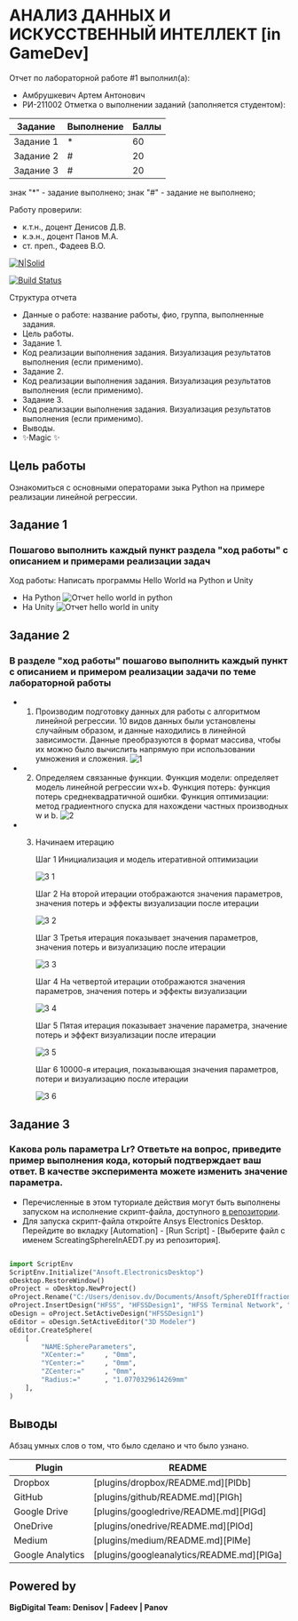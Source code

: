 # АНАЛИЗ ДАННЫХ И ИСКУССТВЕННЫЙ ИНТЕЛЛЕКТ [in GameDev]
Отчет по лабораторной работе #1 выполнил(а):
- Амбрушкевич Артем Антонович
- РИ-211002
Отметка о выполнении заданий (заполняется студентом):

| Задание | Выполнение | Баллы |
| ------ | ------ | ------ |
| Задание 1 | * | 60 |
| Задание 2 | # | 20 |
| Задание 3 | # | 20 |

знак "*" - задание выполнено; знак "#" - задание не выполнено;

Работу проверили:
- к.т.н., доцент Денисов Д.В.
- к.э.н., доцент Панов М.А.
- ст. преп., Фадеев В.О.

[![N|Solid](https://cldup.com/dTxpPi9lDf.thumb.png)](https://nodesource.com/products/nsolid)

[![Build Status](https://travis-ci.org/joemccann/dillinger.svg?branch=master)](https://travis-ci.org/joemccann/dillinger)

Структура отчета

- Данные о работе: название работы, фио, группа, выполненные задания.
- Цель работы.
- Задание 1.
- Код реализации выполнения задания. Визуализация результатов выполнения (если применимо).
- Задание 2.
- Код реализации выполнения задания. Визуализация результатов выполнения (если применимо).
- Задание 3.
- Код реализации выполнения задания. Визуализация результатов выполнения (если применимо).
- Выводы.
- ✨Magic ✨

## Цель работы
Ознакомиться с основными операторами зыка Python на примере реализации линейной регрессии.

## Задание 1
### Пошагово выполнить каждый пункт раздела "ход работы" с описанием и примерами реализации задач
Ход работы:
Написать программы Hello World на Python и Unity
- На Python
![Отчет hello world in python](https://user-images.githubusercontent.com/97295011/190987455-a064be6b-3d9a-4785-a75b-9ad9bf680b3e.jpg)
- На Unity
![Отчет hello world in unity](https://user-images.githubusercontent.com/97295011/190987514-37308dae-6700-42c5-80ed-062496f1e8a1.jpg)



## Задание 2
### В разделе "ход работы" пошагово выполнить каждый пункт с описанием и примером реализации задачи по теме лабораторной работы
- 1. Производим подготовку данных для работы с алгоритмом линейной регрессии. 10 видов данных были установлены случайным образом, и данные находились в линейной зависимости. Данные преобразуются в формат массива, чтобы их можно было вычислить напрямую при использовании умножения и сложения.
![1](https://user-images.githubusercontent.com/97295011/190991378-2953d397-9561-42e5-858e-72723fde6670.JPG)

- 2. Определяем связанные функции. Функция модели: определяет модель линейной регрессии wx+b. Функция потерь: функция потерь среднеквадратичной ошибки. Функция оптимизации: метод градиентного спуска для нахождени частных производных w и b.
![2](https://user-images.githubusercontent.com/97295011/190991975-2fbba71b-f569-463a-a783-cb9ca5f8701e.JPG)

- 3. Начинаем итерацию

     Шаг 1 Инициализация и модель итеративной оптимизации
     
     ![3 1](https://user-images.githubusercontent.com/97295011/190993809-ba0ca821-e67d-4745-a0b5-6c0404e79d6d.JPG)
     
     Шаг 2 На второй итерации отображаются значения  параметров, значения потерь и эффекты визуализации после итерации
     
     ![3 2](https://user-images.githubusercontent.com/97295011/190994146-509c0933-f210-4f78-81d3-45d1d1b83314.JPG)
     
     Шаг 3 Третья итерация показывает значения  параметров, значения потерь и визуализацию после итерации
     
     ![3 3](https://user-images.githubusercontent.com/97295011/190994371-8aca5803-ad2f-4caf-a114-6fa97c30e58e.JPG)
     
     Шаг 4 На четвертой итерации отображаются значения параметров, значения потерь и эффекты визуализации
     
     ![3 4](https://user-images.githubusercontent.com/97295011/190994535-94e5afad-78e7-414b-b1ba-cc459032845c.JPG)
     
     Шаг 5 Пятая итерация показывает значение параметра, значение потерь и эффект визуализации после итерации
     
     ![3 5](https://user-images.githubusercontent.com/97295011/190994628-a1f50f44-6558-493e-a267-8475c9578eb1.JPG)
     
     Шаг 6 10000-я итерация, показывающая значения параметров, потери и визуализацию после итерации
     
     ![3 6](https://user-images.githubusercontent.com/97295011/190994729-5baab077-554c-430f-aad8-88089008a2d9.JPG)
     

## Задание 3
### Какова роль параметра Lr? Ответьте на вопрос, приведите пример выполнения кода, который подтверждает ваш ответ. В качестве эксперимента можете изменить значение параметра.

- Перечисленные в этом туториале действия могут быть выполнены запуском на исполнение скрипт-файла, доступного [в репозитории](https://github.com/Den1sovDm1triy/hfss-scripting/blob/main/ScreatingSphereInAEDT.py).
- Для запуска скрипт-файла откройте Ansys Electronics Desktop. Перейдите во вкладку [Automation] - [Run Script] - [Выберите файл с именем ScreatingSphereInAEDT.py из репозитория].

```py

import ScriptEnv
ScriptEnv.Initialize("Ansoft.ElectronicsDesktop")
oDesktop.RestoreWindow()
oProject = oDesktop.NewProject()
oProject.Rename("C:/Users/denisov.dv/Documents/Ansoft/SphereDIffraction.aedt", True)
oProject.InsertDesign("HFSS", "HFSSDesign1", "HFSS Terminal Network", "")
oDesign = oProject.SetActiveDesign("HFSSDesign1")
oEditor = oDesign.SetActiveEditor("3D Modeler")
oEditor.CreateSphere(
	[
		"NAME:SphereParameters",
		"XCenter:="		, "0mm",
		"YCenter:="		, "0mm",
		"ZCenter:="		, "0mm",
		"Radius:="		, "1.0770329614269mm"
	], 
)

```

## Выводы

Абзац умных слов о том, что было сделано и что было узнано.

| Plugin | README |
| ------ | ------ |
| Dropbox | [plugins/dropbox/README.md][PlDb] |
| GitHub | [plugins/github/README.md][PlGh] |
| Google Drive | [plugins/googledrive/README.md][PlGd] |
| OneDrive | [plugins/onedrive/README.md][PlOd] |
| Medium | [plugins/medium/README.md][PlMe] |
| Google Analytics | [plugins/googleanalytics/README.md][PlGa] |

## Powered by

**BigDigital Team: Denisov | Fadeev | Panov**
